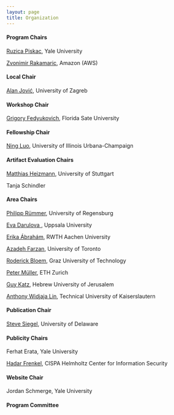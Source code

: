```yaml
---
layout: page
title: Organization
---
```

#### Program Chairs
[Ruzica Piskac](http://www.cs.yale.edu/homes/piskac/), Yale University

[Zvonimir Rakamaric](https://zvonimir.github.io/), Amazon (AWS)

#### Local Chair
[Alan Jović](https://www.fer.unizg.hr/en/alan.jovic#), University of Zagreb

#### Workshop Chair
[Grigory Fedyukovich](https://www.cs.fsu.edu/~grigory/), Florida Sate University

#### Fellowship Chair
[Ning Luo](https://ning0luo.github.io/), University of Illinois Urbana-Champaign 

#### Artifact Evaluation Chairs
[Matthias Heizmann](https://www.iste.uni-stuttgart.de/institute/team/Heizmann/), University of Stuttgart

Tanja Schindler 

#### Area Chairs
[Philipp Rümmer](http://www.philipp.ruemmer.org/), University of Regensburg 

[Eva Darulova ](https://people.mpi-sws.org/~eva/), Uppsala University

[Erika Ábrahám](https://ths.rwth-aachen.de/people/erika-abraham/), RWTH Aachen University

[Azadeh Farzan](https://www.cs.toronto.edu/~azadeh/), University of Toronto

[Roderick Bloem](https://www.iaik.tugraz.at/person/roderick-bloem/), Graz University of Technology

[Peter Müller](https://inf.ethz.ch/people/person-detail.mueller.html), ETH Zurich

[Guy Katz](https://www.katz-lab.com/), Hebrew University of Jerusalem

[Anthony Widjaja Lin](https://anthonywlin.github.io/), Technical University of Kaiserslautern

#### Publication Chair
[Steve Siegel](https://vsl.cis.udel.edu/siegel.html), University of Delaware

#### Publicity Chairs
Ferhat Erata, Yale University

[Hadar Frenkel](https://u.cs.biu.ac.il/~frenkeh3/), CISPA Helmholtz Center for Information Security

#### Website Chair
Jordan Schmerge, Yale University

#### Program Committee